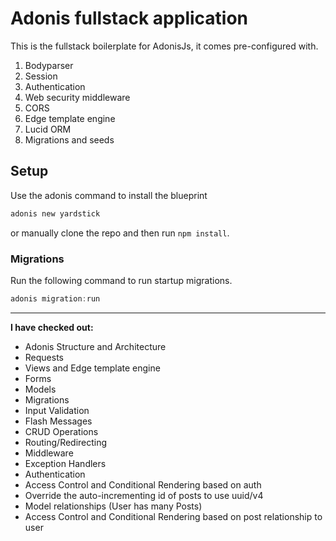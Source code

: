 # Adonis fullstack application

This is the fullstack boilerplate for AdonisJs, it comes pre-configured with.

1. Bodyparser
2. Session
3. Authentication
4. Web security middleware
5. CORS
6. Edge template engine
7. Lucid ORM
8. Migrations and seeds

## Setup

Use the adonis command to install the blueprint

```bash
adonis new yardstick
```

or manually clone the repo and then run `npm install`.


### Migrations

Run the following command to run startup migrations.

```js
adonis migration:run
```

----

**I have checked out:**

- Adonis Structure and Architecture
- Requests
- Views and Edge template engine
- Forms
- Models
- Migrations
- Input Validation
- Flash Messages
- CRUD Operations
- Routing/Redirecting
- Middleware
- Exception Handlers
- Authentication
- Access Control and Conditional Rendering based on auth
- Override the auto-incrementing id of posts to use uuid/v4
- Model relationships (User has many Posts)
- Access Control and Conditional Rendering based on post relationship to user